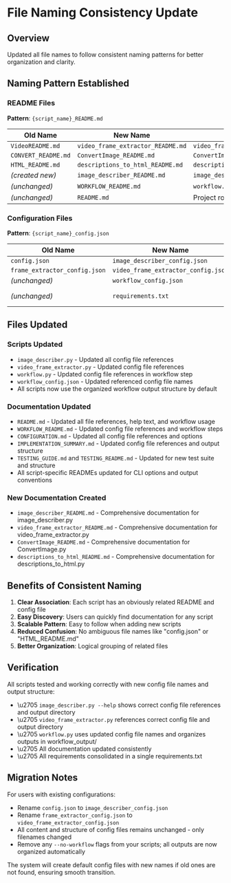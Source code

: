 # File Naming Consistency Update

## Overview
Updated all file names to follow consistent naming patterns for better organization and clarity.

## Naming Pattern Established

### README Files
**Pattern**: `{script_name}_README.md`

| Old Name | New Name | Script |
|----------|----------|---------|
| `VideoREADME.md` | `video_frame_extractor_README.md` | `video_frame_extractor.py` |
| `CONVERT_README.md` | `ConvertImage_README.md` | `ConvertImage.py` |
| `HTML_README.md` | `descriptions_to_html_README.md` | `descriptions_to_html.py` |
| *(created new)* | `image_describer_README.md` | `image_describer.py` |
| *(unchanged)* | `WORKFLOW_README.md` | `workflow.py` |
| *(unchanged)* | `README.md` | Project root overview |

### Configuration Files
**Pattern**: `{script_name}_config.json`

| Old Name | New Name | Script |
|----------|----------|---------|
| `config.json` | `image_describer_config.json` | `image_describer.py` |
| `frame_extractor_config.json` | `video_frame_extractor_config.json` | `video_frame_extractor.py` |
| *(unchanged)* | `workflow_config.json` | `workflow.py` |
| *(unchanged)* | `requirements.txt` | All dependencies consolidated |

## Files Updated

### Scripts Updated
- `image_describer.py` - Updated all config file references
- `video_frame_extractor.py` - Updated config file references
- `workflow.py` - Updated config file references in workflow step
- `workflow_config.json` - Updated referenced config file names
- All scripts now use the organized workflow output structure by default

### Documentation Updated
- `README.md` - Updated all file references, help text, and workflow usage
- `WORKFLOW_README.md` - Updated config file references and workflow steps
- `CONFIGURATION.md` - Updated all config file references and options
- `IMPLEMENTATION_SUMMARY.md` - Updated config file references and output structure
- `TESTING_GUIDE.md` and `TESTING_README.md` - Updated for new test suite and structure
- All script-specific READMEs updated for CLI options and output conventions

### New Documentation Created
- `image_describer_README.md` - Comprehensive documentation for image_describer.py
- `video_frame_extractor_README.md` - Comprehensive documentation for video_frame_extractor.py
- `ConvertImage_README.md` - Comprehensive documentation for ConvertImage.py
- `descriptions_to_html_README.md` - Comprehensive documentation for descriptions_to_html.py

## Benefits of Consistent Naming

1. **Clear Association**: Each script has an obviously related README and config file
2. **Easy Discovery**: Users can quickly find documentation for any script
3. **Scalable Pattern**: Easy to follow when adding new scripts
4. **Reduced Confusion**: No ambiguous file names like "config.json" or "HTML_README.md"
5. **Better Organization**: Logical grouping of related files

## Verification

All scripts tested and working correctly with new config file names and output structure:
- \u2705 `image_describer.py --help` shows correct config file references and output directory
- \u2705 `video_frame_extractor.py` references correct config file and output directory
- \u2705 `workflow.py` uses updated config file names and organizes outputs in workflow_output/
- \u2705 All documentation updated consistently
- \u2705 All requirements consolidated in a single requirements.txt

## Migration Notes

For users with existing configurations:
- Rename `config.json` to `image_describer_config.json`
- Rename `frame_extractor_config.json` to `video_frame_extractor_config.json`
- All content and structure of config files remains unchanged - only filenames changed
- Remove any `--no-workflow` flags from your scripts; all outputs are now organized automatically

The system will create default config files with new names if old ones are not found, ensuring smooth transition.
